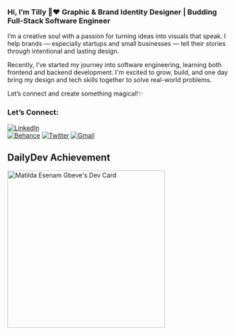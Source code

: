 ### Hi, I’m Tilly 👋❤️ Graphic & Brand Identity Designer | Budding Full-Stack Software Engineer

I’m a creative soul with a passion for turning ideas into visuals that speak. I help brands — especially startups and small businesses — tell their stories through intentional and lasting design.

Recently, I’ve started my journey into software engineering, learning both frontend and backend development. I'm excited to grow, build, and one day bring my design and tech skills together to solve real-world problems.

Let’s connect and create something magical!✨

### Let’s Connect:

[![LinkedIn](https://img.shields.io/badge/LinkedIn-blue?logo=linkedin&logoColor=white)](https://www.linkedin.com/in/matilda-esenam-gbeve)  
[![Behance](https://img.shields.io/badge/Behance-1769FF?logo=behance&logoColor=white)](https://www.behance.net/ogtilda) 
[![Twitter](https://img.shields.io/badge/Twitter-1DA1F2?logo=twitter&logoColor=white)](https://twitter.com/gem_geek_)
[![Gmail](https://img.shields.io/badge/Email-D14836?logo=gmail&logoColor=white)](mailto:esenam16@gmail.com)

## DailyDev Achievement 
<a href="https://app.daily.dev/matildaesenamgbeve"><img src="https://api.daily.dev/devcards/v2/MA1B2o3ckMjPkKaX5wFQh.png?type=default&r=bsj" width="356" alt="Matilda Esenam Gbeve's Dev Card"/></a>
